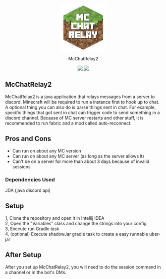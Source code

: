 <p align="center">
<img src="https://raw.githubusercontent.com/udu3324/McChatRelay2/master/src/main/resources/icon.png" width="150" alt="icon">
</p>
<p align="center">
	  McChatRelay2
</p>
<p align="center">
      <img src="https://img.shields.io/github/license/udu3324/McChatRelay2">
	  <img src="https://img.shields.io/github/issues/udu3324/McChatRelay2">
</p>
<h2>McChatRelay2</h2>
McChatRelay2 is a java application that relays messages from a server to discord. Minecraft will be 
required to run a instance first to hook up to chat. A optional thing you can also do is parse things
sent in chat. For example, specific things that got sent in chat can trigger code to send something in
a discord channel. Because of MC server restarts and other stuff, it is recommended to run fabric and
a mod called auto-reconnect.

<h2>Pros and Cons</h2>

- Can run on about any MC version
- Can run on about any MC server (as long as the server allows it)
- Can't be on a server for more than about 3 days because of invalid sessions

<h3>Dependencies Used</h3>
<p>
JDA (java discord api)
</p>

<h2>Setup</h2>
<p>
1, Clone the repository and open it in Intellij IDEA
<br>
2, Open the "Variables" class and change the strings into your config
<br>
3, Execute run Gradle task
<br>
4, (optional) Execute shadowJar gradle task to create a easy runnable uber-jar
<br>
</p>
<h2>After Setup</h2>
After you set up McChatRelay2, you will need to do the session command in a channel or in the bot's DMs. 